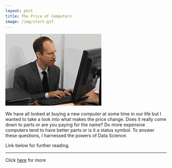 ```yaml
---
layout: post
title: The Price of Computers
image: /img/start.gif
---
```


<img src="https://github.com/jtsheppard/jtsheppard.github.io/blob/master/img/start.gif?raw=true">

We have all looked at buying a new computer at some time in our life but I wanted to take a look 
into what makes the price change. Does it really come down to parts or are you paying for the name? 
Do more expensive computers tend to have better parts or is it a status symbol. To answer these questions, 
I harnessed the powers of Data Science.

Link below for further reading.

---
Click <a href="https://medium.com/@ty3117/the-price-of-computers-5558906d6841">here</a> for more
